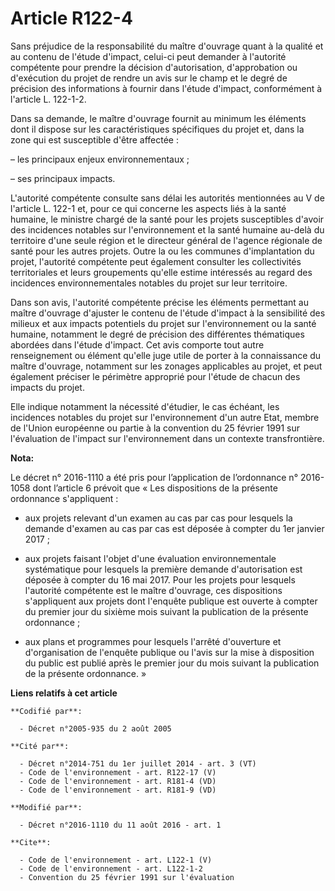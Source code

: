 # Article R122-4

Sans préjudice de la responsabilité du maître d'ouvrage quant à la qualité et au contenu de l'étude d'impact, celui-ci peut
demander à l'autorité compétente pour prendre la décision d'autorisation, d'approbation ou d'exécution du projet de rendre un
avis sur le champ et le degré de précision des informations à fournir dans l'étude d'impact, conformément à l'article L.
122-1-2. 

Dans sa demande, le maître d'ouvrage fournit au minimum les éléments dont il dispose sur les caractéristiques spécifiques du
projet et, dans la zone qui est susceptible d'être affectée : 

– les principaux enjeux environnementaux ; 

– ses principaux impacts. 

L'autorité compétente consulte sans délai les autorités mentionnées au V de l'article L. 122-1 et, pour ce qui concerne les
aspects liés à la santé humaine, le ministre chargé de la santé pour les projets susceptibles d'avoir des incidences notables
sur l'environnement et la santé humaine au-delà du territoire d'une seule région et le directeur général de l'agence
régionale de santé pour les autres projets. Outre la ou les communes d'implantation du projet, l'autorité compétente peut
également consulter les collectivités territoriales et leurs groupements qu'elle estime intéressés au regard des incidences
environnementales notables du projet sur leur territoire. 

Dans son avis, l'autorité compétente précise les éléments permettant au maître d'ouvrage d'ajuster le contenu de l'étude
d'impact à la sensibilité des milieux et aux impacts potentiels du projet sur l'environnement ou la santé humaine, notamment
le degré de précision des différentes thématiques abordées dans l'étude d'impact. Cet avis comporte tout autre renseignement
ou élément qu'elle juge utile de porter à la connaissance du maître d'ouvrage, notamment sur les zonages applicables au
projet, et peut également préciser le périmètre approprié pour l'étude de chacun des impacts du projet. 

Elle indique notamment la nécessité d'étudier, le cas échéant, les incidences notables du projet sur l'environnement d'un
autre Etat, membre de l'Union européenne ou partie à la convention du 25 février 1991 sur l'évaluation de l'impact sur
l'environnement dans un contexte transfrontière.

**Nota:**

Le décret n° 2016-1110 a été pris pour l’application de l’ordonnance n° 2016-1058 dont l’article 6 prévoit que « Les
dispositions de la présente ordonnance s'appliquent : 

- aux projets relevant d'un examen au cas par cas pour lesquels la demande d'examen au cas par cas est déposée à compter du
1er janvier 2017 ; 

- aux projets faisant l'objet d'une évaluation environnementale systématique pour lesquels la première demande d'autorisation
est déposée à compter du 16 mai 2017. Pour les projets pour lesquels l'autorité compétente est le maître d'ouvrage, ces
dispositions s'appliquent aux projets dont l'enquête publique est ouverte à compter du premier jour du sixième mois suivant
la publication de la présente ordonnance ; 

- aux plans et programmes pour lesquels l'arrêté d'ouverture et d'organisation de l'enquête publique ou l'avis sur la mise à
disposition du public est publié après le premier jour du mois suivant la publication de la présente ordonnance. »

**Liens relatifs à cet article**

	**Codifié par**:

	  - Décret n°2005-935 du 2 août 2005

	**Cité par**:

	  - Décret n°2014-751 du 1er juillet 2014 - art. 3 (VT)
	  - Code de l'environnement - art. R122-17 (V)
	  - Code de l'environnement - art. R181-4 (VD)
	  - Code de l'environnement - art. R181-9 (VD)

	**Modifié par**:

	  - Décret n°2016-1110 du 11 août 2016 - art. 1

	**Cite**:

	  - Code de l'environnement - art. L122-1 (V)
	  - Code de l'environnement - art. L122-1-2
	  - Convention du 25 février 1991 sur l'évaluation
